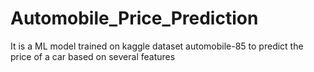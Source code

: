 # Automobile_Price_Prediction
It is a ML model trained on kaggle dataset automobile-85 to predict the price of a car based on several features
